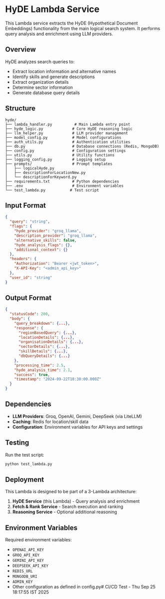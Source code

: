 # HyDE Lambda Service

This Lambda service extracts the HyDE (Hypothetical Document Embeddings) functionality from the main logical search system. It performs query analysis and enrichment using LLM providers.

## Overview

HyDE analyzes search queries to:
- Extract location information and alternative names
- Identify skills and generate descriptions
- Extract organization details
- Determine sector information
- Generate database query details

## Structure

```
hyde/
├── lambda_handler.py          # Main Lambda entry point
├── hyde_logic.py             # Core HyDE reasoning logic
├── llm_helper.py             # LLM provider management
├── model_config.py           # Model configurations
├── auth_utils.py             # Authentication utilities
├── db.py                     # Database connections (Redis, MongoDB)
├── config.py                 # Configuration settings
├── utils.py                  # Utility functions
├── logging_config.py         # Logging setup
├── prompts/                  # Prompt templates
│   ├── logicalHyde.py
│   ├── descriptionForLocationNew.py
│   └── descriptionForKeyword.py
├── requirements.txt          # Python dependencies
├── .env                      # Environment variables
└── test_lambda.py           # Test script
```

## Input Format

```json
{
  "query": "string",
  "flags": {
    "hyde_provider": "groq_llama",
    "description_provider": "groq_llama",
    "alternative_skills": false,
    "hyde_analysis_flags": {},
    "additional_context": {}
  },
  "headers": {
    "Authorization": "Bearer <jwt_token>",
    "X-API-Key": "<admin_api_key>"
  },
  "user_id": "string"
}
```

## Output Format

```json
{
  "statusCode": 200,
  "body": {
    "query_breakdown": {...},
    "response": {
      "regionBasedQuery": {...},
      "locationDetails": {...},
      "organisationDetails": {...},
      "sectorDetails": {...},
      "skillDetails": {...},
      "dbQueryDetails": {...}
    },
    "processing_time": 2.5,
    "hyde_analysis_time": 2.1,
    "success": true,
    "timestamp": "2024-09-22T18:30:00.000Z"
  }
}
```

## Dependencies

- **LLM Providers**: Groq, OpenAI, Gemini, DeepSeek (via LiteLLM)
- **Caching**: Redis for location/skill data
- **Configuration**: Environment variables for API keys and settings

## Testing

Run the test script:
```bash
python test_lambda.py
```

## Deployment

This Lambda is designed to be part of a 3-Lambda architecture:
1. **HyDE Service** (this Lambda) - Query analysis and enrichment
2. **Fetch & Rank Service** - Search execution and ranking
3. **Reasoning Service** - Optional additional reasoning

## Environment Variables

Required environment variables:
- `OPENAI_API_KEY`
- `GROQ_API_KEY`
- `GEMINI_API_KEY`
- `DEEPSEEK_API_KEY`
- `REDIS_URL`
- `MONGODB_URI`
- `ADMIN_KEY`
- Other configuration as defined in config.py# CI/CD Test - Thu Sep 25 18:17:55 IST 2025
